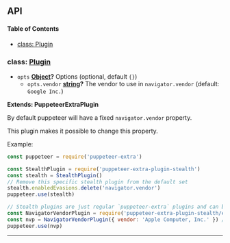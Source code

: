 ## API

<!-- Generated by documentation.js. Update this documentation by updating the source code. -->

#### Table of Contents

- [class: Plugin](#class-plugin)

### class: [Plugin](https://github.com/berstend/puppeteer-extra/blob/e6133619b051febed630ada35241664eba59b9fa/packages/puppeteer-extra-plugin-stealth/evasions/navigator.vendor/index.js#L28-L55)

- `opts` **[Object](https://developer.mozilla.org/docs/Web/JavaScript/Reference/Global_Objects/Object)?** Options (optional, default `{}`)
  - `opts.vendor` **[string](https://developer.mozilla.org/docs/Web/JavaScript/Reference/Global_Objects/String)?** The vendor to use in `navigator.vendor` (default: `Google Inc.`)

**Extends: PuppeteerExtraPlugin**

By default puppeteer will have a fixed `navigator.vendor` property.

This plugin makes it possible to change this property.

Example:

```javascript
const puppeteer = require('puppeteer-extra')

const StealthPlugin = require('puppeteer-extra-plugin-stealth')
const stealth = StealthPlugin()
// Remove this specific stealth plugin from the default set
stealth.enabledEvasions.delete('navigator.vendor')
puppeteer.use(stealth)

// Stealth plugins are just regular `puppeteer-extra` plugins and can be added as such
const NavigatorVendorPlugin = require('puppeteer-extra-plugin-stealth/evasions/navigator.vendor')
const nvp = NavigatorVendorPlugin({ vendor: 'Apple Computer, Inc.' }) // Custom vendor
puppeteer.use(nvp)
```

---
